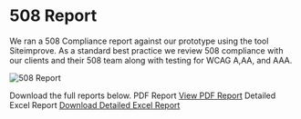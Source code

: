 # 508 Report
We ran a 508 Compliance report against our prototype using the tool Siteimprove. As a standard best practice we review 508 compliance with our clients and their 508 team along with testing for WCAG A,AA, and AAA.

![508 Report](https://github.com/metrostarsystem/usda-dva/blob/master/documentation/USDA-COE-508.jpg "508 Report")

Download the full reports below.
PDF Report [View PDF Report](https://github.com/metrostarsystem/usda-dva/blob/master/documentation/USDA%20Prototype%20Section%20508.pdf)
Detailed Excel Report [Download Detailed Excel Report](https://github.com/metrostarsystem/usda-dva/blob/master/documentation/USDA%20Prototype%20Section%20508%20Issues.xlsx)
